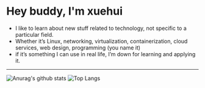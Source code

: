 <h1 align="left">Hey buddy, I'm xuehui</h1>

- I like to learn about new stuff related to technology, not specific to a
  particular field.
- Whether it’s Linux, networking, virtualization, containerization, cloud
  services, web design, programming (you name it)
- if it’s something I can use in real life, I’m down for learning and applying
  it.

---
<!--
**xuehuizzz/xuehuia** is a ✨ _special_ ✨ repository because its `README.md` (this file) appears on your GitHub profile.

Here are some ideas to get you started:

- 🔭 I’m currently working on ...
- 🌱 I’m currently learning Python...
- 👯 I’m looking to collaborate on ...
- 🤔 I’m looking for help with ...
- 💬 Ask me about ...
- 📫 How to reach me: xuehui6710@gmail.com
- 😄 Pronouns: ...
- ⚡ Fun fact: ...
-->
![Anurag's github stats](https://github-readme-stats.vercel.app/api?username=xuehuizzz&show_icons=true&theme=radical)
![Top Langs](https://github-readme-stats.vercel.app/api/top-langs/?username=xuehuizzz)
